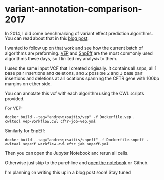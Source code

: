 # variant-annotation-comparison-2017

In 2014, I did some benchmarking of variant effect prediction algorithms. You can read about that in this [blog post](http://blog.goldenhelix.com/ajesaitis/the-sate-of-variant-annotation-a-comparison-of-annovar-snpeff-and-vep/).

I wanted to follow up on that work and see how the current batch of algorithms are preforming. [VEP](http://uswest.ensembl.org/info/docs/tools/vep/index.html) and [SnpEff](http://snpeff.sourceforge.net/) are the most commonly used algorithms these days, so I limited my analysis to them.

I used the same input VCF that I created originally. It contains all snps, all 1 base pair insertions and deletions, and 2 possible 2 and 3 base pair insertions and deletions at all locations spanning the CFTR gene with 100bp margins on either side.

You can annotate this vcf with each algorithm using the CWL scripts provided.

For VEP:

```
docker build --tag="andrewjesaitis/vep" -f Dockerfile.vep .
cwltool vep-workflow.cwl cftr-job-vep.yml
```

Similarly for SnpEff:

```
docker build --tag="andrewjesaitis/snpeff" -f Dockerfile.snpeff .
cwltool snpeff-workflow.cwl cftr-job-snpeff.yml
```

Then you can open the Jupyter Notebook and rerun all cells.

Otherwise just skip to the punchline and [open the notebook](https://github.com/andrewjesaitis/variant-annotation-comparison-2017/blob/master/Variant-Annotation-Comparsion-2017.ipynb) on Github.

I'm planning on writing this up in a blog post soon! Stay tuned!
